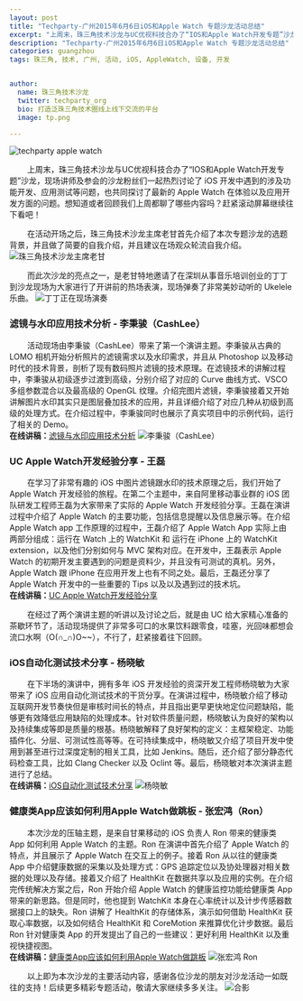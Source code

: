 ```yaml
---
layout: post
title: "Techparty-广州2015年6月6日iOS和Apple Watch 专题沙龙活动总结"
excerpt: "上周末，珠三角技术沙龙与UC优视科技合办了“IOS和Apple Watch开发专题”沙龙，现场讲师及参会的沙龙粉丝们一起热烈讨论了 iOS 开发中遇到的涉及功能开发、应用测试等问题，也共同探讨了最新的 Apple Watch 在体验以及应用开发方面的问题。"
description: "Techparty-广州2015年6月6日iOS和Apple Watch 专题沙龙活动总结"
categories: guangzhou
tags: 珠三角, 技术, 广州, 活动, iOS, AppleWatch, 设备, 开发


author:
  name: 珠三角技术沙龙
  twitter: techparty_org
  bio: 打造泛珠三角技术圈线上线下交流的平台
  image: tp.png

---
```


![techparty apple watch](http://ww3.sinaimg.cn/large/62503f09gw1esoqpby47wj20p00dw773.jpg) 

&nbsp;&nbsp;&nbsp;&nbsp;&nbsp;&nbsp;&nbsp;&nbsp;上周末，珠三角技术沙龙与UC优视科技合办了“IOS和Apple Watch开发专题”沙龙，现场讲师及参会的沙龙粉丝们一起热烈讨论了 iOS 开发中遇到的涉及功能开发、应用测试等问题，也共同探讨了最新的 Apple Watch 在体验以及应用开发方面的问题。想知道或者回顾我们上周都聊了哪些内容吗？赶紧滚动屏幕继续往下看吧！

&nbsp;&nbsp;&nbsp;&nbsp;&nbsp;&nbsp;&nbsp;&nbsp;在活动开场之后，珠三角技术沙龙主席老甘首先介绍了本次专题沙龙的选题背景，并且做了简要的自我介绍，并且建议在场观众轮流自我介绍。
![珠三角技术沙龙主席老甘](http://77fktv.com1.z0.glb.clouddn.com/2015-06-06/IMG_7133.JPG?imageView2/2/w/600/h/600)

&nbsp;&nbsp;&nbsp;&nbsp;&nbsp;&nbsp;&nbsp;&nbsp;而此次沙龙的亮点之一，是老甘特地邀请了在深圳从事音乐培训创业的丁丁到沙龙现场为大家进行了开讲前的热场表演，现场弹奏了非常美妙动听的 Ukelele 乐曲。
![丁丁正在现场演奏](http://77fktv.com1.z0.glb.clouddn.com/2015-06-06/IMG_7137.JPG?imageView2/2/w/600/h/600)

### 滤镜与水印应用技术分析 - 李秉骏（CashLee）
&nbsp;&nbsp;&nbsp;&nbsp;&nbsp;&nbsp;&nbsp;&nbsp;活动现场由李秉骏（CashLee）带来了第一个演讲主题。李秉骏从古典的 LOMO 相机开始分析照片的滤镜需求以及水印需求，并且从 Photoshop 以及移动时代的技术背景，剖析了现有数码照片滤镜的技术原理。在滤镜技术的讲解过程中，李秉骏从初级逐步过渡到高级，分别介绍了对应的 Curve 曲线方式、VSCO 多组参数混合以及最高级的 OpenGL 纹理。介绍完图片滤镜，李秉骏接着又开始讲解图片水印其实只是图层叠加技术的应用，并且详细介绍了对应几种从初级到高级的处理方式。在介绍过程中，李秉骏同时也展示了真实项目中的示例代码，运行了相关的 Demo。  
**在线讲稿：**[滤镜与水印应用技术分析](http://jianggaowang.com/slides/89)
![李秉骏（CashLee）](http://77fktv.com1.z0.glb.clouddn.com/2015-06-06/IMG_7140.JPG?imageView2/2/w/600/h/600)

### UC Apple Watch开发经验分享 - 王磊
&nbsp;&nbsp;&nbsp;&nbsp;&nbsp;&nbsp;&nbsp;&nbsp;在学习了非常有趣的 iOS 中图片滤镜跟水印的技术原理之后，我们开始了 Apple Watch 开发经验的旅程。在第二个主题中，来自阿里移动事业群的 iOS 团队研发工程师王磊为大家带来了实际的 Apple Watch 开发经验分享。王磊在演讲过程中介绍了 Apple Watch 的主要功能，包括信息提醒以及信息展示等。在介绍 Apple Watch app 工作原理的过程中，王磊介绍了 Apple Watch App 实际上由两部分组成：运行在 Watch 上的 WatchKit 和 运行在 iPhone 上的 WatchKit extension，以及他们分别如何与 MVC 架构对应。在开发中，王磊表示 Apple Watch 的初期开发主要遇到的问题是资料少，并且没有可测试的真机。另外， Apple Watch 跟 iPhone 在应用开发上也有不同之处。最后，王磊还分享了 Apple Watch 开发中的一些重要的 Tips 以及以及遇到过的技术坑。  
**在线讲稿：**[UC Apple Watch开发经验分享](http://jianggaowang.com/slides/88)

&nbsp;&nbsp;&nbsp;&nbsp;&nbsp;&nbsp;&nbsp;&nbsp;在经过了两个演讲主题的听讲以及讨论之后，就是由 UC 给大家精心准备的茶歇环节了，活动现场提供了非常多可口的水果饮料跟零食，哇塞，光回味都想会流口水啊（O(∩_∩)O~~），不行了，赶紧接着往下回顾。

### iOS自动化测试技术分享 - 杨晓敏
&nbsp;&nbsp;&nbsp;&nbsp;&nbsp;&nbsp;&nbsp;&nbsp;在下半场的演讲中，拥有多年 iOS 开发经验的资深开发工程师杨晓敏为大家带来了 iOS 应用自动化测试技术的干货分享。在演讲过程中，杨晓敏介绍了移动互联网开发节奏快但是审核时间长的特点，并且指出更早更快地定位问题缺陷，能够更有效降低应用缺陷的处理成本。针对软件质量问题，杨晓敏认为良好的架构以及持续集成等即是质量的根基。杨晓敏解释了良好架构的定义：主框架稳定、功能插件化、分层、可测试性高等等。在可持续集成中，杨晓敏又介绍了项目开发中使用到甚至进行过深度定制的相关工具，比如 Jenkins。随后，还介绍了部分静态代码检查工具，比如 Clang Checker 以及 Oclint 等。最后，杨晓敏对本次演讲主题进行了总结。  
**在线讲稿：**[iOS自动化测试技术分享](http://jianggaowang.com/slides/90)
![杨晓敏](http://77fktv.com1.z0.glb.clouddn.com/2015-06-06/IMG_7142.JPG?imageView2/2/w/600/h/600)

### 健康类App应该如何利用Apple Watch做跳板 - 张宏鸿（Ron）
&nbsp;&nbsp;&nbsp;&nbsp;&nbsp;&nbsp;&nbsp;&nbsp;本次沙龙的压轴主题，是来自甘果移动的 iOS 负责人 Ron 带来的健康类 App 如何利用 Apple Watch 的主题。Ron 在演讲中首先介绍了 Apple Watch 的特点，并且展示了 Apple Watch 在交互上的例子。接着 Ron 从以往的健康类 App 中介绍健康数据的采集以及处理方式：GPS 追踪定位以及协处理器对相关数据的处理以及存储。接着又介绍了 HealthKit 在数据共享以及应用的实例。在介绍完传统解决方案之后，Ron 开始介绍 Apple Watch 的健康监控功能给健康类 App 带来的新思路。但是同时，他也提到 WatchKit 本身在心率统计以及计步传感器数据接口上的缺失。Ron 讲解了 HealthKit 的存储体系，演示如何借助 HealthKit 获取心率数据，以及如何结合 HealthKit 和 CoreMotion 来推算优化计步数据。最后 Ron 针对健康类 App 的开发提出了自己的一些建议：更好利用 HealthKit 以及重视快捷视图。  
**在线讲稿：**[健康类App应该如何利用Apple Watch做跳板](http://jianggaowang.com/slides/91)
![张宏鸿 Ron](http://77fktv.com1.z0.glb.clouddn.com/2015-06-06/IMG_7147.JPG?imageView2/2/w/600/h/600)

&nbsp;&nbsp;&nbsp;&nbsp;&nbsp;&nbsp;&nbsp;&nbsp;以上即为本次沙龙的主要活动内容，感谢各位沙龙的朋友对沙龙活动一如既往的支持！后续更多精彩专题活动，敬请大家继续多多关注。
![合影](http://77fktv.com1.z0.glb.clouddn.com/2015-06-06/IMG_7152.JPG?imageView2/2/w/1200/h/1200)
